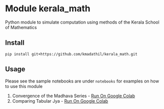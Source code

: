 # Module kerala_math
Python module to simulate computation using methods of the Kerala School of Mathematics

## Install

`pip install git+https://github.com/kmadathil/kerala_math.git`

## Usage
Please see the sample notebooks are under `notebooks` for examples on how to use this module
1. Convergence of the Madhava Series - [Run On Google Colab](https://colab.research.google.com/github/kmadathil/kerala_math/blob/master/notebooks/Computing%20Tabular%20Sines.ipynb)
2. Comparing Tabular Jya - [Run On Google Colab](https://colab.research.google.com/github/kmadathil/kerala_math/blob/master/notebooks/Convergence%20of%20the%20Madhava%20Series.ipynb)
